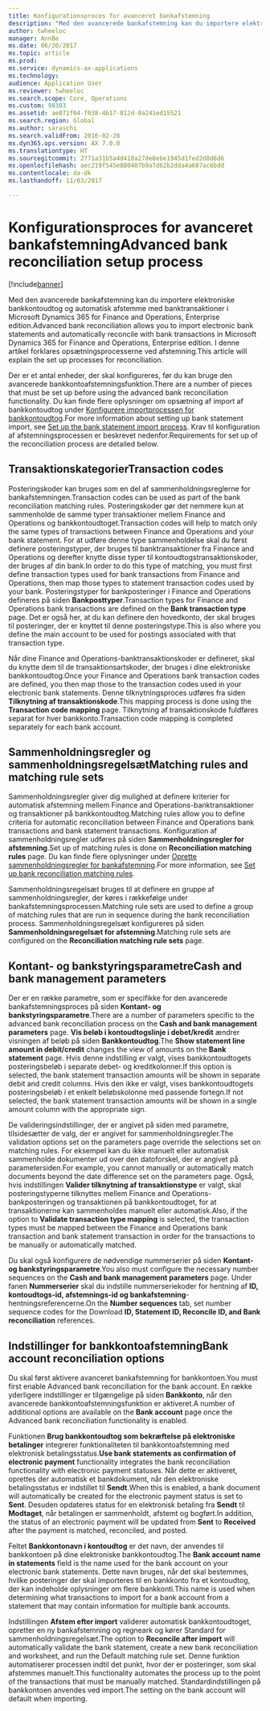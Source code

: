 ```yaml
---
title: Konfigurationsproces for avanceret bankafstemning
description: "Med den avancerede bankafstemning kan du importere elektroniske bankkontoudtog og automatisk afstemme med banktransaktioner i Microsoft Dynamics 365 for Finance and Operations, Enterprise edition.  I denne artikel forklares opsætningsprocesserne ved afstemning."
author: twheeloc
manager: AnnBe
ms.date: 06/20/2017
ms.topic: article
ms.prod: 
ms.service: dynamics-ax-applications
ms.technology: 
audience: Application User
ms.reviewer: twheeloc
ms.search.scope: Core, Operations
ms.custom: 98303
ms.assetid: ae071f04-f038-4b17-812d-0a241ed15521
ms.search.region: Global
ms.author: saraschi
ms.search.validFrom: 2016-02-28
ms.dyn365.ops.version: AX 7.0.0
ms.translationtype: HT
ms.sourcegitcommit: 2771a31b5a4d418a27de0ebe1945d1fed2d8d6d6
ms.openlocfilehash: aec219f545e880407b9a7d62b2dda4a607ac6bdd
ms.contentlocale: da-dk
ms.lasthandoff: 11/03/2017

---
```


# <a name="advanced-bank-reconciliation-setup-process"></a><span data-ttu-id="91d41-104">Konfigurationsproces for avanceret bankafstemning</span><span class="sxs-lookup"><span data-stu-id="91d41-104">Advanced bank reconciliation setup process</span></span>

[!include[banner](../includes/banner.md)]


<span data-ttu-id="91d41-105">Med den avancerede bankafstemning kan du importere elektroniske bankkontoudtog og automatisk afstemme med banktransaktioner i Microsoft Dynamics 365 for Finance and Operations, Enterprise edition.</span><span class="sxs-lookup"><span data-stu-id="91d41-105">Advanced bank reconciliation allows you to import electronic bank statements and automatically reconcile with bank transactions in Microsoft Dynamics 365 for Finance and Operations, Enterprise edition.</span></span>  <span data-ttu-id="91d41-106">I denne artikel forklares opsætningsprocesserne ved afstemning.</span><span class="sxs-lookup"><span data-stu-id="91d41-106">This article will explain the set up processes for reconciliation.</span></span>  

<span data-ttu-id="91d41-107">Der er et antal enheder, der skal konfigureres, før du kan bruge den avancerede bankkontoafstemningsfunktion.</span><span class="sxs-lookup"><span data-stu-id="91d41-107">There are a number of pieces that must be set up before using the advanced bank reconciliation functionality.</span></span> <span data-ttu-id="91d41-108">Du kan finde flere oplysninger om opsætning af import af bankkontoudtog under [Konfigurere importprocessen for bankkontoudtog](set-up-advanced-bank-reconciliation-import-process.md).</span><span class="sxs-lookup"><span data-stu-id="91d41-108">For more information about setting up bank statement import, see [Set up the bank statement import process](set-up-advanced-bank-reconciliation-import-process.md).</span></span>  <span data-ttu-id="91d41-109">Krav til konfiguration af afstemningsprocessen er beskrevet nedenfor.</span><span class="sxs-lookup"><span data-stu-id="91d41-109">Requirements for set up of the reconciliation process are detailed below.</span></span>

## <a name="transaction-codes"></a><span data-ttu-id="91d41-110">Transaktionskategorier</span><span class="sxs-lookup"><span data-stu-id="91d41-110">Transaction codes</span></span>
<span data-ttu-id="91d41-111">Posteringskoder kan bruges som en del af sammenholdningsreglerne for bankafstemningen.</span><span class="sxs-lookup"><span data-stu-id="91d41-111">Transaction codes can be used as part of the bank reconciliation matching rules.</span></span>  <span data-ttu-id="91d41-112">Posteringskoder gør det nemmere kun at sammenholde de samme typer transaktioner mellem Finance and Operations og bankkontoudtoget.</span><span class="sxs-lookup"><span data-stu-id="91d41-112">Transaction codes will help to match only the same types of transactions between Finance and Operations and your bank statement.</span></span>  <span data-ttu-id="91d41-113">For at udføre denne type sammenholdelse skal du først definere posteringstyper, der bruges til banktransaktioner fra Finance and Operations og derefter knytte disse typer til kontoudtogstransaktionskoder, der bruges af din bank.</span><span class="sxs-lookup"><span data-stu-id="91d41-113">In order to do this type of matching, you must first define transaction types used for bank transactions from Finance and Operations, then map those types to statement transaction codes used by your bank.</span></span>  <span data-ttu-id="91d41-114">Posteringstyper for bankposteringer i Finance and Operations defineres på siden **Bankposttyper**.</span><span class="sxs-lookup"><span data-stu-id="91d41-114">Transaction types for Finance and Operations bank transactions are defined on the **Bank transaction type** page.</span></span>  <span data-ttu-id="91d41-115">Det er også her, at du kan definere den hovedkonto, der skal bruges til posteringer, der er knyttet til denne posteringstype.</span><span class="sxs-lookup"><span data-stu-id="91d41-115">This is also where you define the main account to be used for postings associated with that transaction type.</span></span> 

<span data-ttu-id="91d41-116">Når dine Finance and Operations-banktransaktionskoder er defineret, skal du knytte dem til de transaktionsartskoder, der bruges i dine elektroniske bankkontoudtog.</span><span class="sxs-lookup"><span data-stu-id="91d41-116">Once your Finance and Operations bank transaction codes are defined, you then map those to the transaction codes used in your electronic bank statements.</span></span>  <span data-ttu-id="91d41-117">Denne tilknytningsproces udføres fra siden **Tilknytning af transaktionskode**.</span><span class="sxs-lookup"><span data-stu-id="91d41-117">This mapping process is done using the **Transaction code mapping** page.</span></span>  <span data-ttu-id="91d41-118">Tilknytning af transaktionskode fuldføres separat for hver bankkonto.</span><span class="sxs-lookup"><span data-stu-id="91d41-118">Transaction code mapping is completed separately for each bank account.</span></span>

## <a name="matching-rules-and-matching-rule-sets"></a><span data-ttu-id="91d41-119">Sammenholdningsregler og sammenholdningsregelsæt</span><span class="sxs-lookup"><span data-stu-id="91d41-119">Matching rules and matching rule sets</span></span>
<span data-ttu-id="91d41-120">Sammenholdningsregler giver dig mulighed at definere kriterier for automatisk afstemning mellem Finance and Operations-banktransaktioner og transaktioner på bankkontoudtog.</span><span class="sxs-lookup"><span data-stu-id="91d41-120">Matching rules allow you to define criteria for automatic reconciliation between Finance and Operations bank transactions and bank statement transactions.</span></span>  <span data-ttu-id="91d41-121">Konfiguration af sammenholdningsregler udføres på siden **Sammenholdningsregler for afstemning**.</span><span class="sxs-lookup"><span data-stu-id="91d41-121">Set up of matching rules is done on **Reconciliation matching rules** page.</span></span>  <span data-ttu-id="91d41-122">Du kan finde flere oplysninger under [Oprette sammenholdningsregler for bankafstemning](set-up-bank-reconciliation-matching-rules.md).</span><span class="sxs-lookup"><span data-stu-id="91d41-122">For more information, see [Set up bank reconciliation matching rules](set-up-bank-reconciliation-matching-rules.md).</span></span> 

<span data-ttu-id="91d41-123">Sammenholdningsregelsæt bruges til at definere en gruppe af sammenholdningsregler, der køres i rækkefølge under bankafstemningsprocessen.</span><span class="sxs-lookup"><span data-stu-id="91d41-123">Matching rule sets are used to define a group of matching rules that are run in sequence during the bank reconciliation process.</span></span>  <span data-ttu-id="91d41-124">Sammenholdningsregelsæt konfigureres på siden **Sammenholdningsregelsæt for afstemning**.</span><span class="sxs-lookup"><span data-stu-id="91d41-124">Matching rule sets are configured on the **Reconciliation matching rule sets** page.</span></span>

## <a name="cash-and-bank-management-parameters"></a><span data-ttu-id="91d41-125">Kontant- og bankstyringsparametre</span><span class="sxs-lookup"><span data-stu-id="91d41-125">Cash and bank management parameters</span></span>
<span data-ttu-id="91d41-126">Der er en række parametre, som er specifikke for den avancerede bankafstemningsproces på siden **Kontant- og bankstyringsparametre**.</span><span class="sxs-lookup"><span data-stu-id="91d41-126">There are a number of parameters specific to the advanced bank reconciliation process on the **Cash and bank management parameters** page.</span></span>  <span data-ttu-id="91d41-127">**Vis beløb i kontoudtogslinje i debet/kredit** ændrer visningen af beløb på siden **Bankkontoudtog**.</span><span class="sxs-lookup"><span data-stu-id="91d41-127">The **Show statement line amount in debit/credit** changes the view of amounts on the **Bank statement** page.</span></span>  <span data-ttu-id="91d41-128">Hvis denne indstilling er valgt, vises bankkontoudtogets posteringsbeløb i separate debet- og kreditkolonner.</span><span class="sxs-lookup"><span data-stu-id="91d41-128">If this option is selected, the bank statement transaction amounts will be shown in separate debit and credit columns.</span></span>  <span data-ttu-id="91d41-129">Hvis den ikke er valgt, vises bankkontoudtogets posteringsbeløb i et enkelt beløbskolonne med passende fortegn.</span><span class="sxs-lookup"><span data-stu-id="91d41-129">If not selected, the bank statement transaction amounts will be shown in a single amount column with the appropriate sign.</span></span> 

<span data-ttu-id="91d41-130">De valideringsindstillinger, der er angivet på siden med parametre, tilsidesætter de valg, der er angivet for sammenholdningsregler.</span><span class="sxs-lookup"><span data-stu-id="91d41-130">The validation options set on the parameters page override the selections set on matching rules.</span></span>  <span data-ttu-id="91d41-131">For eksempel kan du ikke manuelt eller automatisk sammenholde dokumenter ud over den datoforskel, der er angivet på parametersiden.</span><span class="sxs-lookup"><span data-stu-id="91d41-131">For example, you cannot manually or automatically match documents beyond the date difference set on the parameters page.</span></span>  <span data-ttu-id="91d41-132">Også, hvis indstillingen **Valider tilknytning af transaktionstype** er valgt, skal posteringstyperne tilknyttes mellem Finance and Operations-bankposteringen og transaktionen på bankkontoudtoget, for at transaktionerne kan sammenholdes manuelt eller automatisk.</span><span class="sxs-lookup"><span data-stu-id="91d41-132">Also, if the option to **Validate transaction type mapping** is selected, the transaction types must be mapped between the Finance and Operations bank transaction and bank statement transaction in order for the transactions to be manually or automatically matched.</span></span> 

<span data-ttu-id="91d41-133">Du skal også konfigurere de nødvendige nummerserier på siden **Kontant- og bankstyringsparametre**.</span><span class="sxs-lookup"><span data-stu-id="91d41-133">You also must configure the necessary number sequences on the **Cash and bank management parameters** page.</span></span>  <span data-ttu-id="91d41-134">Under fanen **Nummerserier** skal du indstille nummerseriekoder for hentning af **ID, kontoudtogs-id, afstemnings-id og bankafstemning**-hentningsreferencerne.</span><span class="sxs-lookup"><span data-stu-id="91d41-134">On the **Number sequences** tab, set number sequence codes for the Download **ID, Statement ID, Reconcile ID, and Bank reconciliation** references.</span></span>

## <a name="bank-account-reconciliation-options"></a><span data-ttu-id="91d41-135">Indstillinger for bankkontoafstemning</span><span class="sxs-lookup"><span data-stu-id="91d41-135">Bank account reconciliation options</span></span>
<span data-ttu-id="91d41-136">Du skal først aktivere avanceret bankafstemning for bankkontoen.</span><span class="sxs-lookup"><span data-stu-id="91d41-136">You must first enable Advanced bank reconciliation for the bank account.</span></span>  <span data-ttu-id="91d41-137">En række yderligere indstillinger er tilgængelige på siden **Bankkonto**, når den avancerede bankkontoafstemningsfunktion er aktiveret.</span><span class="sxs-lookup"><span data-stu-id="91d41-137">A number of additional options are available on the **Bank account** page once the Advanced bank reconciliation functionality is enabled.</span></span> 

<span data-ttu-id="91d41-138">Funktionen **Brug bankkontoudtog som bekræftelse på elektroniske betalinger** integrerer funktionaliteten til bankkontoafstemning med elektronisk betalingsstatus.</span><span class="sxs-lookup"><span data-stu-id="91d41-138">**Use bank statements as confirmation of electronic payment** functionality integrates the bank reconciliation functionality with electronic payment statuses.</span></span>  <span data-ttu-id="91d41-139">Når dette er aktiveret, oprettes der automatisk et bankdokument, når den elektroniske betalingsstatus er indstillet til **Sendt**.</span><span class="sxs-lookup"><span data-stu-id="91d41-139">When this is enabled, a bank document will automatically be created for the electronic payment status is set to **Sent**.</span></span>  <span data-ttu-id="91d41-140">Desuden opdateres status for en elektronisk betaling fra **Sendt** til **Modtaget**, når betalingen er sammenholdt, afstemt og bogført.</span><span class="sxs-lookup"><span data-stu-id="91d41-140">In addition, the status of an electronic payment will be updated from **Sent** to **Received** after the payment is matched, reconciled, and posted.</span></span> 

<span data-ttu-id="91d41-141">Feltet **Bankkontonavn i kontoudtog** er det navn, der anvendes til bankkontoen på dine elektroniske bankkontoudtog.</span><span class="sxs-lookup"><span data-stu-id="91d41-141">The **Bank account name in statements** field is the name used for the bank account on your electronic bank statements.</span></span>  <span data-ttu-id="91d41-142">Dette navn bruges, når det skal bestemmes, hvilke posteringer der skal importeres til en bankkonto fra et kontoudtog, der kan indeholde oplysninger om flere bankkonti.</span><span class="sxs-lookup"><span data-stu-id="91d41-142">This name is used when determining what transactions to import for a bank account from a statement that may contain information for multiple bank accounts.</span></span> 

<span data-ttu-id="91d41-143">Indstillingen **Afstem efter import** validerer automatisk bankkontoudtoget, opretter en ny bankafstemning og regneark og kører Standard for sammenholdningsregelsæt.</span><span class="sxs-lookup"><span data-stu-id="91d41-143">The option to **Reconcile after import** will automatically validate the bank statement, create a new bank reconciliation and worksheet, and run the Default matching rule set.</span></span>  <span data-ttu-id="91d41-144">Denne funktion automatiserer processen indtil det punkt, hvor der er posteringer, som skal afstemmes manuelt.</span><span class="sxs-lookup"><span data-stu-id="91d41-144">This functionality automates the process up to the point of the transactions that must be manually matched.</span></span>  <span data-ttu-id="91d41-145">Standardindstillingen på bankkontoen anvendes ved import.</span><span class="sxs-lookup"><span data-stu-id="91d41-145">The setting on the bank account will default when importing.</span></span>




